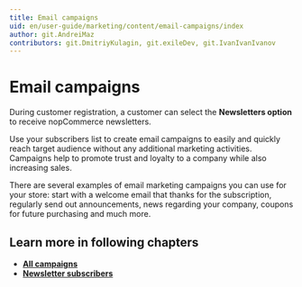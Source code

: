 ```yaml
---
title: Email campaigns
uid: en/user-guide/marketing/content/email-campaigns/index
author: git.AndreiMaz
contributors: git.DmitriyKulagin, git.exileDev, git.IvanIvanIvanov
---
```

# Email campaigns

During customer registration, a customer can select the **Newsletters option** to receive nopCommerce newsletters.

Use your subscribers list to create email campaigns to easily and quickly reach target audience without any additional marketing activities. Campaigns help to promote trust and loyalty to a company while also increasing sales.

There are several examples of email marketing campaigns you can use for your store: start with a welcome email that thanks for the subscription,  regularly send out announcements,  news regarding your company, coupons for future purchasing and much more.

## Learn more in following chapters

- **[All campaigns](xref:en/user-guide/marketing/content/email-campaigns/all-campaigns)**
- **[Newsletter subscribers](xref:en/user-guide/marketing/content/email-campaigns/newsletter-subscribers)**

